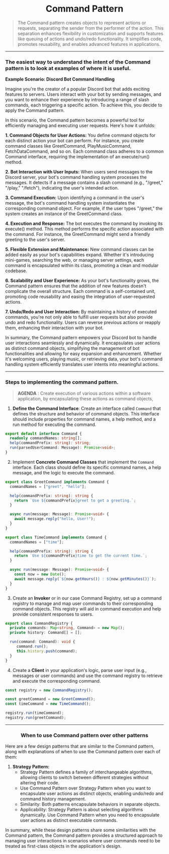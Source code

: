 <p>
  <h1 align="center">Command Pattern</h1>
</p>

> The Command pattern creates objects to represent actions or requests, separating the sender from the performer of the action. This separation enhances flexibility in customization and supports features like queuing of actions and undo/redo functionality. It simplifies code, promotes reusability, and enables advanced features in applications.

***

### The easiest way to understand the intent of the Command pattern is to look at examples of where it is useful.

**Example Scenario: Discord Bot Command Handling**

Imagine you're the creator of a popular Discord bot that adds exciting features to servers. Users interact with your bot by sending messages, and you want to enhance their experience by introducing a range of slash commands, each triggering a specific action. To achieve this, you decide to apply the Command pattern.

In this scenario, the Command pattern becomes a powerful tool for efficiently managing and executing user requests. Here's how it unfolds:

**1. Command Objects for User Actions:**
You define command objects for each distinct action your bot can perform. For instance, you create command classes like GreetCommand, PlayMusicCommand, FetchDataCommand, and so on. Each command class adheres to a common Command interface, requiring the implementation of an execute/run() method.

**2. Bot Interaction with User Inputs:**
When users send messages to the Discord server, your bot's command handling system processes the messages. It detects if a message contains a slash command (e.g., "/greet," "/play," "/fetch"), indicating the user's intended action.

**3. Command Execution:**
Upon identifying a command in the user's message, the bot's command handling system instantiates the corresponding command object. For example, if the user types "/greet," the system creates an instance of the GreetCommand class.

**4. Execution and Response:**
The bot executes the command by invoking its execute() method. This method performs the specific action associated with the command. For instance, the GreetCommand might send a friendly greeting to the user's server.

**5. Flexible Extension and Maintenance:**
New command classes can be added easily as your bot's capabilities expand. Whether it's introducing mini-games, searching the web, or managing server settings, each command is encapsulated within its class, promoting a clean and modular codebase.

**6. Scalability and User Experience:**
As your bot's functionality grows, the Command pattern ensures that the addition of new features doesn't complicate the overall structure. Each command is a self-contained unit, promoting code reusability and easing the integration of user-requested actions.

**7. Undo/Redo and User Interaction:**
By maintaining a history of executed commands, you're not only able to fulfill user requests but also provide undo and redo functionality. Users can reverse previous actions or reapply them, enhancing their interaction with your bot.

In summary, the Command pattern empowers your Discord bot to handle user interactions seamlessly and dynamically. It encapsulates user actions as distinct command objects, simplifying the management of bot functionalities and allowing for easy expansion and enhancement. Whether it's welcoming users, playing music, or retrieving data, your bot's command handling system efficiently translates user intents into meaningful actions.

***

### Steps to implementing the command pattern. 

> **AGENDA** : Create execution of various actions within a software application, by encapsulating these actions as command objects, 

1. **Define the Command Interface**: Create an interface called `Command` that defines the structure and behavior of command objects. This interface should include properties for command names, a help method, and a run method for executing the command.

```typescript
export default interface Command {
  readonly commandNames: string[];
  help(commandPrefix: string): string;
  run(parsedUserCommand: Message): Promise<void>;
}
```

2. Implement **Concrete Command Classes** that implement the `Command` interface. Each class should define its specific command names, a help message, and the logic to execute the command.

```typescript
export class GreetCommand implements Command {
  commandNames = ["greet", "hello"];

  help(commandPrefix: string): string {
    return `Use ${commandPrefix}greet to get a greeting.`;
  }

  async run(message: Message): Promise<void> {
    await message.reply("hello, User!");
  }
}

export class TimeCommand implements Command {
  commandNames = ["time"];

  help(commandPrefix: string): string {
    return `Use ${commandPrefix}time to get the current time.`;
  }

  async run(message: Message): Promise<void> {
    const now = new Date();
    await message.reply(`${now.getHours()} : ${now.getMinutes()}`);
  }
}
```

3. Create an **Invoker** or in our case Command Registry, set up a command registry to manage and map user commands to their corresponding command objects. This registry will aid in command execution and help provide consistent responses to users.

```typescript
export class CommandRegistry {
  private commands: Map<string, Command> = new Map();
  private history: Command[] = [];

  run(command: Command): void {
     command.run();
     this.history.push(command);
  }
}

```

4. Create a **Client** in your application's logic, parse user input (e.g., messages or user commands) and use the command registry to retrieve and execute the corresponding command.

```typescript
const registry = new CommandRegistry();

const greetCommand = new GreetCommand();
const timeCommand = new TimeCommand();

registry.run(timeCommand);
registry.run(greetCommand);
```

***

<h3 align="center">When to use Command pattern over <b>other patterns</b></h3>

Here are a few design patterns that are similar to the Command pattern, along with explanations of when to use the Command pattern over each of them:

1. **Strategy Pattern:**
   - Strategy Pattern defines a family of interchangeable algorithms, allowing clients to switch between different strategies without altering their code.
   - Use Command Pattern over Strategy Pattern when you want to encapsulate user actions as distinct objects, enabling undo/redo and command history management.
   - Similarity: Both patterns encapsulate behaviors in separate objects.
   - Applicability: Strategy Pattern is about selecting algorithms dynamically. Use Command Pattern when you need to encapsulate user actions as distinct executable commands.

In summary, while these design patterns share some similarities with the Command pattern, the Command pattern provides a structured approach to managing user interactions in scenarios where user commands need to be treated as first-class objects in the application's design.

